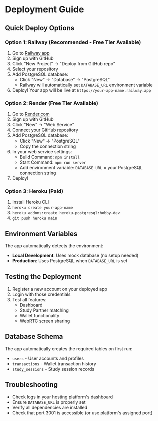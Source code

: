 # Deployment Guide

## Quick Deploy Options

### Option 1: Railway (Recommended - Free Tier Available)
1. Go to [Railway.app](https://railway.app)
2. Sign up with GitHub
3. Click "New Project" → "Deploy from GitHub repo"
4. Select your repository
5. Add PostgreSQL database:
   - Click "New" → "Database" → "PostgreSQL"
   - Railway will automatically set `DATABASE_URL` environment variable
6. Deploy! Your app will be live at `https://your-app-name.railway.app`

### Option 2: Render (Free Tier Available)
1. Go to [Render.com](https://render.com)
2. Sign up with GitHub
3. Click "New" → "Web Service"
4. Connect your GitHub repository
5. Add PostgreSQL database:
   - Click "New" → "PostgreSQL"
   - Copy the connection string
6. In your web service settings:
   - Build Command: `npm install`
   - Start Command: `npm run server`
   - Add environment variable: `DATABASE_URL` = your PostgreSQL connection string
7. Deploy!

### Option 3: Heroku (Paid)
1. Install Heroku CLI
2. `heroku create your-app-name`
3. `heroku addons:create heroku-postgresql:hobby-dev`
4. `git push heroku main`

## Environment Variables

The app automatically detects the environment:
- **Local Development**: Uses mock database (no setup needed)
- **Production**: Uses PostgreSQL when `DATABASE_URL` is set

## Testing the Deployment

1. Register a new account on your deployed app
2. Login with those credentials
3. Test all features:
   - Dashboard
   - Study Partner matching
   - Wallet functionality
   - WebRTC screen sharing

## Database Schema

The app automatically creates the required tables on first run:
- `users` - User accounts and profiles
- `transactions` - Wallet transaction history
- `study_sessions` - Study session records

## Troubleshooting

- Check logs in your hosting platform's dashboard
- Ensure `DATABASE_URL` is properly set
- Verify all dependencies are installed
- Check that port 3001 is accessible (or use platform's assigned port)
